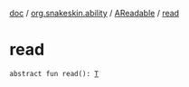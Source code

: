 [doc](../../index.md) / [org.snakeskin.ability](../index.md) / [AReadable](index.md) / [read](./read.md)

# read

`abstract fun read(): `[`T`](index.md#T)